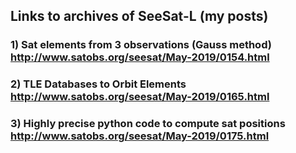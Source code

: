 ## Links to archives of SeeSat-L (my posts)

### 1) Sat elements from 3 observations (Gauss method) http://www.satobs.org/seesat/May-2019/0154.html

### 2) TLE Databases to Orbit Elements http://www.satobs.org/seesat/May-2019/0165.html

### 3) Highly precise python code to compute sat positions http://www.satobs.org/seesat/May-2019/0175.html



